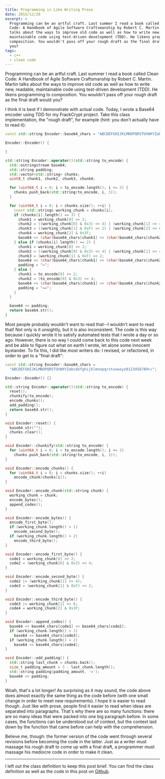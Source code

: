 ```yaml
---
title: Programming is Like Writing Prose
date: 2015/12/20
excerpt: >
  Programming can be an artful craft. Last summer I read a book called Clean
  Code: A Handbook of Agile Software Craftsmanship by Robert C. Martin. Martin
  talks about the ways to improve old code as well as how to write new, readable,
  maintainable code using test-driven development (TDD). He likens programming to
  composition. You wouldn't pass off your rough draft as the final draft would
  you?
tags:
  - c++
  - clean code
---
```


Programming can be an artful craft. Last summer I read a book called Clean
Code: A Handbook of Agile Software Craftsmanship by Robert C. Martin. Martin
talks about the ways to improve old code as well as how to write new, readable,
maintainable code using test-driven development (TDD). He likens programming to
composition. You wouldn't pass off your rough draft as the final draft would
you?

I think it is best if I demonstrate with actual code. Today, I wrote a Base64
encoder using TDD for my FrackCrypt project. Take this class implementation,
the "rough draft", for example (hint: you don't actually have to read it):

```cpp
const std::string Encoder::base64_chars = "ABCDEFGHIJKLMNOPQRSTUVWXYZabcdefghijklmnopqrstuvwxyz0123456789+/";

Encoder::Encoder() {

}

std::string Encoder::operator()(std::string to_encode) {
  std::ostringstream base64;
  std::string padding;
  std::vector<std::string> chunks;
  uint8_t chunk1, chunk2, chunk3, chunk4;

  for (uint64_t i = 0; i < to_encode.length(); i += 3) {
    chunks.push_back(std::string(to_encode, i, 3));
  }

  for (uint64_t i = 0; i < chunks.size(); ++i) {
    const std::string& working_chunk = chunks[i];
    if (chunks[i].length() == 3) {
      chunk1 = working_chunk[0] >> 2;
      chunk2 = ((working_chunk[0] & 0x3) << 4) | (working_chunk[1] >> 4);
      chunk3 = ((working_chunk[1] & 0xF) << 2) | (working_chunk[2] >> 6);
      chunk4 = working_chunk[2] & 0x3F;
      base64 << (char)base64_chars[chunk1] << (char)base64_chars[chunk2] << (char)base64_chars[chunk3] << (char)base64_chars[chunk4];
    } else if (chunks[i].length() == 2) {
      chunk1 = working_chunk[0] >> 2;
      chunk2 = ((working_chunk[0] & 0x3) << 4) | (working_chunk[1] >> 4);
      chunk3 = (working_chunk[1] & 0xF) << 2;
      base64 << (char)base64_chars[chunk1] << (char)base64_chars[chunk2] << (char)base64_chars[chunk3];
      padding = "=";
    } else {
      chunk1 = to_encode[0] >> 2;
      chunk2 = (to_encode[0] & 0x3) << 4;
      base64 << (char)base64_chars[chunk1] << (char)base64_chars[chunk2];
      padding = "==";
    }
  }

  base64 << padding;
  return base64.str();
}
```

Most people probably wouldn't want to read that--I wouldn't want to read that!
Not only is it unsightly, but it is also inconsistent. The code is this way
because I quickly wrote it to satisfy automated tests that I wrote a day or so
ago. However, there is no way I could come back to this code next week and be
able to figure out what on earth I wrote, let alone some innocent bystander. To
fix this, I did like most writers do: I revised, or refactored, in order to get
to a "final draft":

```cpp
const std::string Encoder::base64_chars =
  "ABCDEFGHIJKLMNOPQRSTUVWXYZabcdefghijklmnopqrstuvwxyz0123456789+/";

Encoder::Encoder() {}

std::string Encoder::operator()(std::string to_encode) {
  reset();
  chunkify(to_encode);
  encode_chunks();
  add_padding();
  return base64.str();
}

void Encoder::reset() {
  base64.str("");
  chunks.clear();
}

void Encoder::chunkify(std::string to_encode) {
  for (uint64_t i = 0; i < to_encode.length(); i += 3)
    chunks.push_back(std::string(to_encode, i, 3));
}

void Encoder::encode_chunks() {
  for (uint64_t i = 0; i < chunks.size(); ++i)
    encode_chunk(chunks[i]);
}

void Encoder::encode_chunk(std::string chunk) {
  working_chunk = chunk;
  encode_bytes();
  append_codes();
}

void Encoder::encode_bytes() {
  encode_first_byte();
  if (working_chunk.length() > 1)
    encode_second_byte();
  if (working_chunk.length() > 2)
    encode_third_byte();
}

void Encoder::encode_first_byte() {
  code1 = working_chunk[0] >> 2;
  code2 = (working_chunk[0] & 0x3) << 4;
}

void Encoder::encode_second_byte() {
  code2 |= (working_chunk[1] >> 4);
  code3 = (working_chunk[1] & 0xF) << 2;
}

void Encoder::encode_third_byte() {
  code3 |= working_chunk[2] >> 6;
  code4 = working_chunk[2] & 0x3F;
}

void Encoder::append_codes() {
  base64 << base64_chars[code1] << base64_chars[code2];
  if (working_chunk.length() > 1)
    base64 << base64_chars[code3];
  if (working_chunk.length() > 2)
    base64 << base64_chars[code4];
}

void Encoder::add_padding() {
  std::string last_chunk = chunks.back();
  size_t padding_amount = 3 - last_chunk.length();
  std::string padding(padding_amount, '=');
  base64 << padding;
}
```

Woah, that's a lot longer! As surprising as it may sound, the code above does
almost exactly the same thing as the code before (with one small change in
order to meet new requirements). I hope it is easier to read though. Just like
with prose, people find it easier to read when ideas are separated into
paragraphs. That's why there are so many functions: there are so many ideas
that were packed into one big paragraph before. In some cases, the functions
can be understood out of context, but the context laid down by the function
that came before can help with the comprehension.

Believe me, though: the former version of the code went through several
revisions before becoming the code in the latter. Just as a writer must massage
his rough draft to come up with a final draft, a programmer must massage his
mediocre code in order to make it clean.

---

I left out the class definition to keep this post brief. You can find the class
definition as well as the code in this post on
[Github](https://github.com/Towerism/FrackCrypt/tree/develop/frackcrypt/tools/base64).
